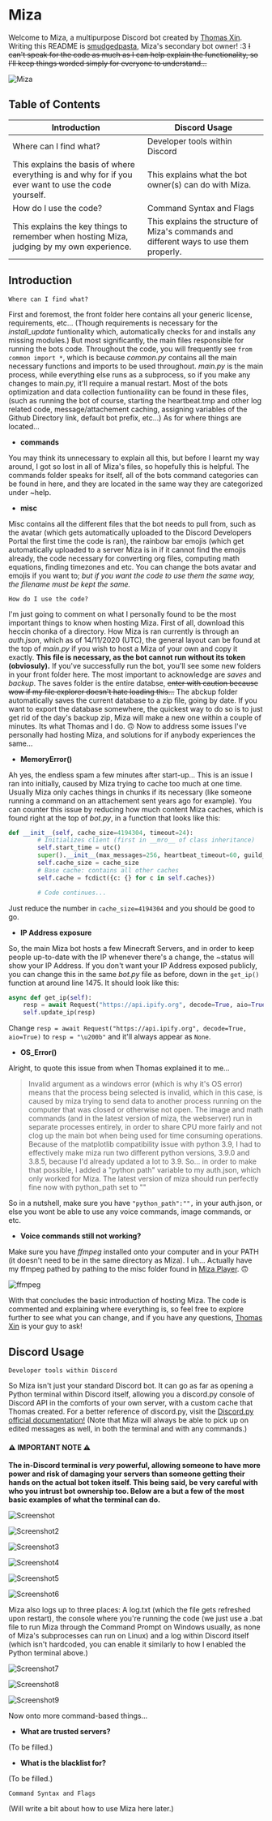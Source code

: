 # Miza
Welcome to Miza, a multipurpose Discord bot created by [Thomas Xin](https://github.com/thomas-xin). Writing this README is [smudgedpasta](https://github.com/smudgedpasta), Miza's secondary bot owner! :3 ~~I can't speak for the code as much as I can help explain the functionality, so I'll keep things worded simply for everyone to understand...~~

![Miza](https://cdn.discordapp.com/attachments/688253918890688521/777456623555051521/image0.png)

## Table of Contents

Introduction | Discord Usage
------------ | -------------
Where can I find what? | Developer tools within Discord
This explains the basis of where everything is and why for if you ever want to use the code yourself. | This explains what the bot owner(s) can do with Miza.
How do I use the code? | Command Syntax and Flags
This explains the key things to remember when hosting Miza, judging by my own experience. | This explains the structure of Miza's commands and different ways to use them properly.

## Introduction

```
Where can I find what?
```

First and foremost, the front folder here contains all your generic license, requirements, etc... (Though requirements is necessary for the *install_update* funtionality which, automatically checks for and installs any missing modules.) But most significantly, the main files responsible for running the bots code. Throughout the code, you will frequently see `from common import *`, which is because *common.py* contains all the main necessary functions and imports to be used throughout. *main.py* is the main process, while everything else runs as a subprocess, so if you make any changes to main.py, it'll require a manual restart. Most of the bots optimization and data collection funtionaility can be found in these files, (such as running the bot of course, starting the heartbeat.tmp and other log related code, message/attachement caching, assigning variables of the Github Directory link, default bot prefix, etc...) As for where things are located...

- **commands**

You may think its unnecessary to explain all this, but before I learnt my way around, I got so lost in all of Miza's files, so hopefully this is helpful. The commands folder speaks for itself, all of the bots command categories can be found in here, and they are located in the same way they are categorized under ~help.

- **misc**

Misc contains all the different files that the bot needs to pull from, such as the avatar (which gets automatically uploaded to the Discord Developers Portal the first time the code is ran), the rainbow bar emojis (which get automatically uploaded to a server Miza is in if it cannot find the emojis already, the code necessary for converting org files, computing math equations, finding timezones and etc. You can change the bots avatar and emojis if you want to; *but if you want the code to use them the same way, the filename must be kept the same.*

```
How do I use the code?
```

I'm just going to comment on what I personally found to be the most important things to know when hosting Miza. First of all, download this heccin chonka of a directory. How Miza is ran currently is through an *auth.json*, which as of 14/11/2020 (UTC), the general layout can be found at the top of *main.py* if you wish to host a Miza of your own and copy it exactly. **This file is necessary, as the bot cannot run without its token (obviosuly).** If you've successfully run the bot, you'll see some new folders in your front folder here. The most important to acknowledge are *saves* and *backup*. The saves folder is the entire databse, ~~enter with caution because wow if my file explorer doesn't hate loading this...~~ The abckup folder automatically saves the current database to a zip file, going by date. If you want to export the database somewhere, the quickest way to do so is to just get rid of the day's backup zip, Miza will make a new one within a couple of minutes. Its what Thomas and I do. 🙃 Now to address some issues I've personally had hosting Miza, and solutions for if anybody experiences the same...

- **MemoryError()**

Ah yes, the endless spam a few minutes after start-up... This is an issue I ran into initially, caused by Miza trying to cache too much at one time. Usually Miza only caches things in chunks if its necessary (like someone running a command on an attachement sent years ago for example). You can counter this issue by reducing how much content Miza caches, which is found right at the top of *bot.py*, in a function that looks like this:

```py
def __init__(self, cache_size=4194304, timeout=24):
        # Initializes client (first in __mro__ of class inheritance)
        self.start_time = utc()
        super().__init__(max_messages=256, heartbeat_timeout=60, guild_ready_timeout=5, intents=self.intents)
        self.cache_size = cache_size
        # Base cache: contains all other caches
        self.cache = fcdict({c: {} for c in self.caches})

        # Code continues...
```

Just reduce the number in `cache_size=4194304` and you should be good to go.

- **IP Address exposure**

So, the main Miza bot hosts a few Minecraft Servers, and in order to keep people up-to-date with the IP whenever there's a change, the ~status will show your IP Address. If you don't want your IP Address exposed publicly, you can change this in the same *bot.py* file as before, down in the `get_ip()` function at around line 1475. It should look like this:

```py
async def get_ip(self):
    resp = await Request("https://api.ipify.org", decode=True, aio=True)
    self.update_ip(resp)
```

Change `resp = await Request("https://api.ipify.org", decode=True, aio=True)` to `resp = "\u200b"` and it'll always appear as `None`.

- **OS_Error()**

Alright, to quote this issue from when Thomas explained it to me...
> Invalid argument as a windows error (which is why it's OS error) means that the process being selected is invalid, which in this case, is caused by miza trying to send data to another process running on the computer that was closed or otherwise not open. The image and math commands (and in the latest version of miza, the webserver) run in separate processes entirely, in order to share CPU more fairly and not clog up the main bot when being used for time consuming operations. Because of the matplotlib compatibility issue with python 3.9, I had to effectively make miza run two different python versions, 3.9.0 and 3.8.5, because I'd already updated a lot to 3.9. So... in order to make that possible, I added a "python path" variable to my auth.json, which only worked for Miza. The latest version of miza should run perfectly fine now with python_path set to ""

So in a nutshell, make sure you have `"python_path":"",` in your auth.json, or else you wont be able to use any voice commands, image commands, or etc.

- **Voice commands still not working?**

Make sure you have *ffmpeg* installed onto your computer and in your PATH (it doesn't need to be in the same directory as Miza). I uh... Actually have my ffmpeg pathed by pathing to the misc folder found in [Miza Player](https://github.com/thomas-xin/Miza-Player). 🙃

![ffmpeg](https://cdn.discordapp.com/attachments/688253918890688521/777473182294474753/image0.png)

With that concludes the basic introduction of hosting Miza. The code is commented and explaining where everything is, so feel free to explore further to see what you can change, and if you have any questions, [Thomas Xin](https://github.com/thomas-xin) is your guy to ask!

## Discord Usage

```
Developer tools within Discord
```

So Miza isn't just your standard Discord bot. It can go as far as opening a Python terminal within Discord itself, allowing you a discord.py console of Discord API in the comforts of your own server, with a custom cache that Thomas created. For a better reference of discord.py, visit the [Discord.py official documentation!](https://discordpy.readthedocs.io/en/latest/) (Note that Miza will always be able to pick up on edited messages as well, in both the terminal and with any commands.)

#### ⚠ **IMPORTANT NOTE** ⚠
**The in-Discord terminal is *very* powerful, allowing someone to have more power and risk of damaging your servers than someone getting their hands on the actual bot token itself. This being said, be very careful with who you intrust bot ownership too. Below are a but a few of the most basic examples of what the terminal can do.**

![Screenshot](https://cdn.discordapp.com/attachments/727087981285998593/777536790574923786/unknown.png)

![Screenshot2](https://cdn.discordapp.com/attachments/727087981285998593/777539347884933150/Capture3.PNG)

![Screenshot3](https://cdn.discordapp.com/attachments/727087981285998593/777539328062259200/Capture2.PNG)

![Screenshot4](https://cdn.discordapp.com/attachments/727087981285998593/777542932139081738/Capture6.PNG)

![Screenshot5](https://cdn.discordapp.com/attachments/727087981285998593/777544002957738054/unknown.png)

![Screenshot6](https://cdn.discordapp.com/attachments/727087981285998593/777545207444013087/unknown.png)

Miza also logs up to three places: A log.txt (which the file gets refreshed upon restart), the console where you're running the code (we just use a .bat file to run Miza through the Command Prompt on Windows usually, as none of Miza's subprocesses can run on Linux) and a log within Discord itself (which isn't hardcoded, you can enable it similarly to how I enabled the Python terminal above.)

![Screenshot7](https://cdn.discordapp.com/attachments/727087981285998593/777554361769000960/Capture10.PNG)

![Screenshot8](https://cdn.discordapp.com/attachments/727087981285998593/777554360859099146/Capture9.PNG)

![Screenshot9](https://cdn.discordapp.com/attachments/727087981285998593/777554358095183893/Capture8.PNG)

Now onto more command-based things...

- **What are trusted servers?**

(To be filled.)


- **What is the blacklist for?**

(To be filled.)

```
Command Syntax and Flags
```

(Will write a bit about how to use Miza here later.)